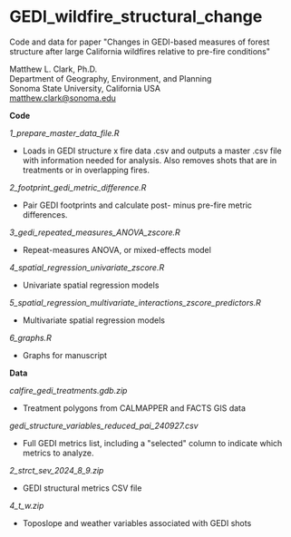 # GEDI_wildfire_structural_change
 Code and data for paper "Changes in GEDI-based measures of forest structure after large California wildfires relative to pre-fire conditions"

Matthew L. Clark, Ph.D.  
Department of Geography, Environment, and Planning  
Sonoma State University, California USA  
matthew.clark@sonoma.edu  

**Code**  

*1_prepare_master_data_file.R*  
- Loads in GEDI structure x fire data .csv and outputs a master .csv file with information needed for analysis. Also removes shots that are in treatments or in overlapping fires.

*2_footprint_gedi_metric_difference.R*  
- Pair GEDI footprints and calculate post- minus pre-fire metric differences.

*3_gedi_repeated_measures_ANOVA_zscore.R*  
- Repeat-measures ANOVA, or mixed-effects model

*4_spatial_regression_univariate_zscore.R*  
- Univariate spatial regression models

*5_spatial_regression_multivariate_interactions_zscore_predictors.R*  
- Multivariate spatial regression models

*6_graphs.R*  
- Graphs for manuscript

 
**Data**  

*calfire_gedi_treatments.gdb.zip*  
- Treatment polygons from CALMAPPER and FACTS GIS data  
 
*gedi_structure_variables_reduced_pai_240927.csv*  
- Full GEDI metrics list, including a "selected" column to indicate which metrics to analyze.

*2_strct_sev_2024_8_9.zip*
- GEDI structural metrics CSV file

*4_t_w.zip*
- Toposlope and weather variables associated with GEDI shots


